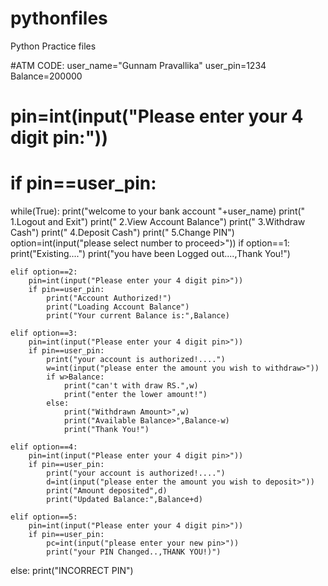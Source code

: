 # pythonfiles
Python Practice files


#ATM CODE:
user_name="Gunnam Pravallika"
user_pin=1234
Balance=200000
# pin=int(input("Please enter your 4 digit pin:"))
# if pin==user_pin:
while(True):
    print("welcome to your bank account "+user_name)
    print(" 1.Logout and Exit")
    print(" 2.View Account Balance")
    print(" 3.Withdraw Cash")
    print(" 4.Deposit Cash")
    print(" 5.Change PIN")
    option=int(input("please select number to proceed>"))
    if option==1:
        print("Existing....")
        print("you have been Logged out....,Thank You!")
    
    elif option==2:
        pin=int(input("Please enter your 4 digit pin>"))
        if pin==user_pin:
            print("Account Authorized!")
            print("Loading Account Balance")
            print("Your current Balance is:",Balance)
    
    elif option==3:
        pin=int(input("Please enter your 4 digit pin>"))
        if pin==user_pin:
            print("your account is authorized!....") 
            w=int(input("please enter the amount you wish to withdraw>"))
            if w>Balance:
                print("can't with draw RS.",w)
                print("enter the lower amount!")
            else:
                print("Withdrawn Amount>",w)
                print("Available Balance>",Balance-w)
                print("Thank You!")

    elif option==4:
        pin=int(input("Please enter your 4 digit pin>"))
        if pin==user_pin:
            print("your account is authorized!....")
            d=int(input("please enter the amount you wish to deposit>"))
            print("Amount deposited",d)
            print("Updated Balance:",Balance+d)

    elif option==5:
        pin=int(input("Please enter your 4 digit pin>"))
        if pin==user_pin:
            pc=int(input("please enter your new pin>"))
            print("your PIN Changed..,THANK YOU!)")
else:
    print("INCORRECT PIN")
